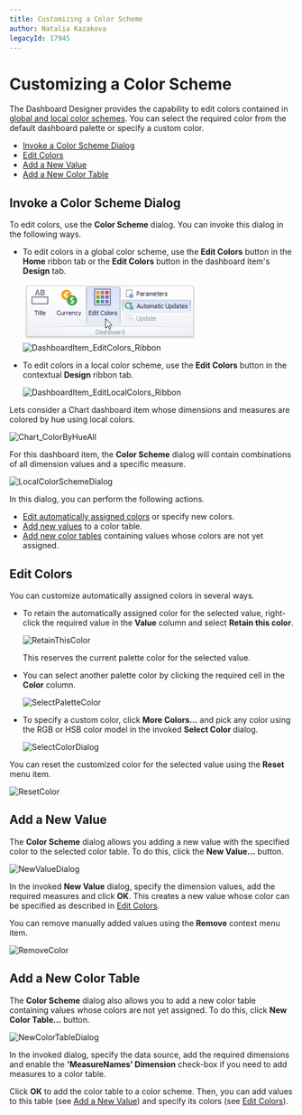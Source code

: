 ```yaml
---
title: Customizing a Color Scheme
author: Natalia Kazakova
legacyId: 17945
---
```

# Customizing a Color Scheme
The Dashboard Designer provides the capability to edit colors contained in [global and local color schemes](coloring-concepts.md). You can select the required color from the default dashboard palette or specify a custom color.
* [Invoke a Color Scheme Dialog](#invoke-a-color-scheme-dialog)
* [Edit Colors](#edit-colors)
* [Add a New Value](#add-a-new-value)
* [Add a New Color Table](#add-a-new-color-table)

## <a name="invoke-a-color-scheme-dialog"/>Invoke a Color Scheme Dialog
To edit colors, use the **Color Scheme** dialog. You can invoke this dialog in the following ways.
* To edit colors in a global color scheme, use the **Edit Colors** button in the **Home** ribbon tab or the **Edit Colors** button in the dashboard item's **Design** tab.
	
	![Dashboard_EditColors_Ribbon](../../../../images/img25387.png)![DashboardItem_EditColors_Ribbon](../../../../images/img25388.png)
* To edit colors in a local color scheme, use the **Edit Colors** button in the contextual **Design** ribbon tab.
	
	![DashboardItem_EditLocalColors_Ribbon](../../../../images/img25449.png)

Lets consider a Chart dashboard item whose dimensions and measures are colored by hue using local colors.

![Chart_ColorByHueAll](../../../../images/img25392.png)

For this dashboard item, the **Color Scheme** dialog will contain combinations of all dimension values and a specific measure.

![LocalColorSchemeDialog](../../../../images/img25394.png)

In this dialog, you can perform the following actions.
* [Edit automatically assigned colors](#edit-colors) or specify new colors.
* [Add new values](#add-a-new-value) to a color table.
* [Add new color tables](#add-a-new-color-table) containing values whose colors are not yet assigned.

## <a name="edit-colors"/>Edit Colors
You can customize automatically assigned colors in several ways.
* To retain the automatically assigned color for the selected value, right-click the required value in the **Value** column and select **Retain this color**.
	
	![RetainThisColor](../../../../images/img25395.png)
	
	This reserves the current palette color for the selected value.
* You can select another palette color by clicking the required cell in the **Color** column.
	
	![SelectPaletteColor](../../../../images/img25396.png)
* To specify a custom color, click **More Colors...** and pick any color using the RGB or HSB color model in the invoked **Select Color** dialog.
	
	![SelectColorDialog](../../../../images/img25397.jpeg)

You can reset the customized color for the selected value using the **Reset** menu item.

![ResetColor](../../../../images/img25407.png)

## <a name="add-a-new-value"/>Add a New Value
The **Color Scheme** dialog allows you adding a new value with the specified color to the selected color table. To do this, click the **New Value...** button.

![NewValueDialog](../../../../images/img25403.png)

In the invoked **New Value** dialog, specify the dimension values, add the required measures and click **OK**. This creates a new value whose color can be specified as described in [Edit Colors](#edit-colors).

You can remove manually added values using the **Remove** context menu item.

![RemoveColor](../../../../images/img25405.png)

## <a name="add-a-new-color-table"/>Add a New Color Table
The **Color Scheme** dialog also allows you to add a new color table containing values whose colors are not yet assigned. To do this, click **New Color Table...** button.

![NewColorTableDialog](../../../../images/img25408.png)

In the invoked dialog, specify the data source, add the required dimensions and enable the **'MeasureNames' Dimension** check-box if you need to add measures to a color table.

Click **OK** to add the color table to a color scheme. Then, you can add values to this table (see [Add a New Value](#add-a-new-value)) and specify its colors (see [Edit Colors](#edit-colors)).